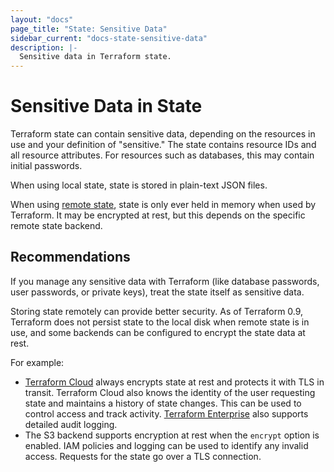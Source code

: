 ```yaml
---
layout: "docs"
page_title: "State: Sensitive Data"
sidebar_current: "docs-state-sensitive-data"
description: |-
  Sensitive data in Terraform state.
---
```


# Sensitive Data in State

Terraform state can contain sensitive data, depending on the resources in use
and your definition of "sensitive." The state contains resource IDs and all
resource attributes. For resources such as databases, this may contain initial
passwords.

When using local state, state is stored in plain-text JSON files.

When using [remote state](/docs/state/remote.html), state is only ever held in
memory when used by Terraform. It may be encrypted at rest, but this depends on
the specific remote state backend.

## Recommendations

If you manage any sensitive data with Terraform (like database passwords, user
passwords, or private keys), treat the state itself as sensitive data.

Storing state remotely can provide better security. As of Terraform 0.9,
Terraform does not persist state to the local disk when remote state is in use,
and some backends can be configured to encrypt the state data at rest.

For example:

- [Terraform Cloud](/docs/cloud/index.html) always encrypts state at rest and
  protects it with TLS in transit. Terraform Cloud also knows the identity of
  the user requesting state and maintains a history of state changes. This can
  be used to control access and track activity. [Terraform Enterprise](/docs/enterprise/index.html)
  also supports detailed audit logging.
- The S3 backend supports encryption at rest when the `encrypt` option is
  enabled. IAM policies and logging can be used to identify any invalid access.
  Requests for the state go over a TLS connection.
